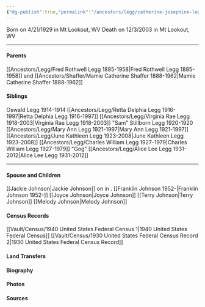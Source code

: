 ```yaml
---
{"dg-publish":true,"permalink":"/ancestors/legg/catherine-josephine-legg-1929-2003/","tags":["Kata-Legg"]}
---
```


Born on  4/21/1929 in Mt Lookout, WV
Death on 12/3/2003 in Mt Lookout, WV

---
#### Parents

[[Ancestors/Legg/Fred Rothwell Legg 1885-1958\|Fred Rothwell Legg 1885-1958]] and [[Ancestors/Shaffer/Mamie Catherine Shaffer 1888-1962\|Mamie Catherine Shaffer 1888-1962]]
#### Siblings
Oswald Legg 1914-1914
[[Ancestors/Legg/Retta Delphia Legg 1916-1997\|Retta Delphia Legg 1916-1997]]
[[Ancestors/Legg/Virginia Rae Legg 1918-2003\|Virginia Rae Legg 1918-2003]] "Sam"
Stillborn Legg 1920-1920
[[Ancestors/Legg/Mary Ann Legg 1921-1997\|Mary Ann Legg 1921-1997]]
[[Ancestors/Legg/June Kathleen Legg 1923-2008\|June Kathleen Legg 1923-2008]]
[[Ancestors/Legg/Charles William Legg 1927-1979\|Charles William Legg 1927-1979]] "Gog"
[[Ancestors/Legg/Alice Lee Legg 1931-2012\|Alice Lee Legg 1931-2012]]

---
#### Spouse and Children
[[Jackie Johnson\|Jackie Johnson]] on <!-- link to date --> in <!-- link to place -->.
[[Franklin Johnson 1952-\|Franklin Johnson 1952-]]
[[Joyce Johnson\|Joyce Johnson]]
[[Terry Johnson\|Terry Johnson]]
[[Melody Johnson\|Melody Johnson]]

#### Census Records
[[Vault/Census/1940 United States Federal Census 1\|1940 United States Federal Census]]
[[Vault/Census/1930 United States Federal Census Record 2\|1930 United States Federal Census Record]]


#### Land Transfers

#### Biography

#### Photos

#### Sources

